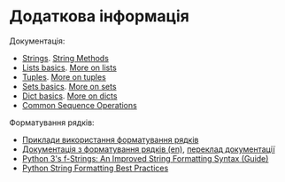 # Додаткова інформація

Документація:

-  [Strings](https://docs.python.org/3/library/stdtypes.html#text-sequence-type-str).
   [String Methods](https://docs.python.org/3/library/stdtypes.html#string-methods)
-  [Lists basics](https://docs.python.org/3/tutorial/introduction.html#lists).
   [More on lists](https://docs.python.org/3/tutorial/datastructures.html#more-on-lists)
-  [Tuples](https://docs.python.org/3/tutorial/datastructures.html#tuples-and-sequences).
   [More on tuples](https://docs.python.org/3/library/stdtypes.html#tuples)
-  [Sets basics](https://docs.python.org/3/tutorial/datastructures.html#sets).
   [More on sets](https://docs.python.org/3/library/stdtypes.html#set)
-  [Dict basics](https://docs.python.org/3/tutorial/datastructures.html#dictionaries).
   [More on dicts](https://docs.python.org/3/library/stdtypes.html#typesmapping)
-  [Common Sequence Operations](https://docs.python.org/3/library/stdtypes.html#typesseq-common)

Форматування рядків:

-  [Приклади використання форматування рядків](https://pyformat.info/)
-  [Документація з форматування рядків (en)](https://docs.python.org/3/library/string.html#format-string-syntax), [переклад документації](https://docs.python.org/uk/3/library/string.html#format-string-syntax)
-  [Python 3's f-Strings: An Improved String Formatting Syntax (Guide)](https://realpython.com/python-f-strings/)
-  [Python String Formatting Best Practices](https://realpython.com/python-string-formatting/)

